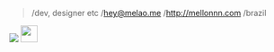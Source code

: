 > /dev, designer etc
> /hey@melao.me
> /http://mellonnn.com
> /brazil

<a href="https://www.instagram.com/mellonnn.eth/"><img src="https://img.shields.io/badge/instagram%20@mellonnn.eth-DD2476?style=for-the-badge&logo=instagram&logoColor=white"/></a>
<a href="http://mellonnn.com/"><img height="30px" src="https://img.shields.io/badge/My%20Website:%20mellonnn.com-8E2DE2?style=for-the-badge&logo=google%20chrome&logoColor=white"/></a>

</p>

